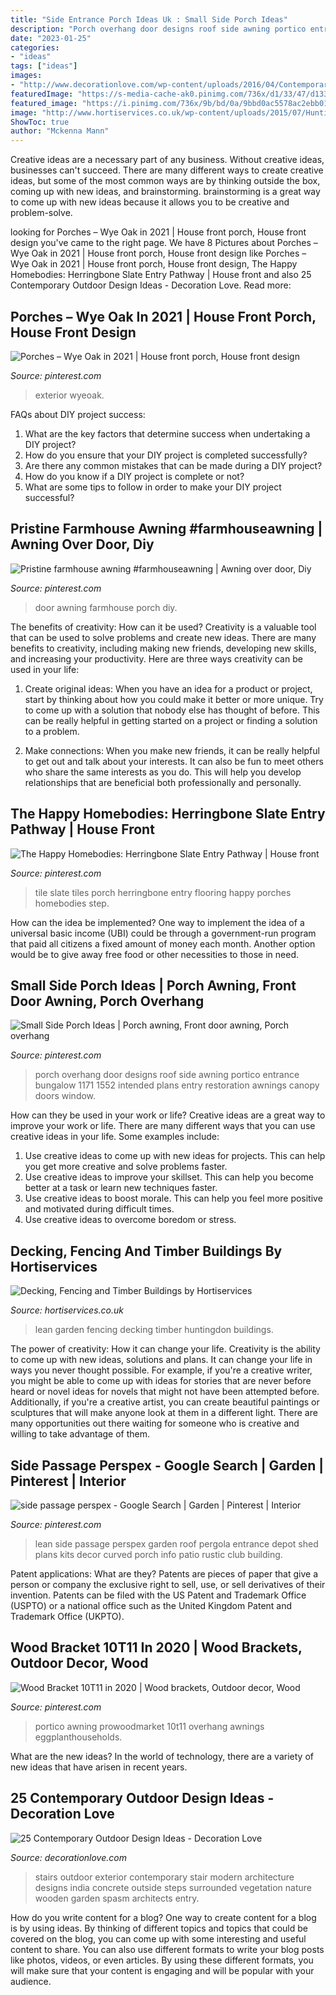 ```yaml
---
title: "Side Entrance Porch Ideas Uk : Small Side Porch Ideas"
description: "Porch overhang door designs roof side awning portico entrance bungalow 1171 1552 intended plans entry restoration awnings canopy doors window"
date: "2023-01-25"
categories:
- "ideas"
tags: ["ideas"]
images:
- "http://www.decorationlove.com/wp-content/uploads/2016/04/Contemporary-Outdoor-Stair-Design.jpg"
featuredImage: "https://s-media-cache-ak0.pinimg.com/736x/d1/33/47/d133476ff2a3d8fe136e69c6261a5e0c--lean-to-home-decor-ideas.jpg"
featured_image: "https://i.pinimg.com/736x/9b/bd/0a/9bbd0ac5578ac2ebb01fee001238bf57.jpg"
image: "http://www.hortiservices.co.uk/wp-content/uploads/2015/07/Huntingdon-garden-lean-to.jpg"
ShowToc: true
author: "Mckenna Mann"
---
```



Creative ideas are a necessary part of any business. Without creative ideas, businesses can't succeed. There are many different ways to create creative ideas, but some of the most common ways are by thinking outside the box, coming up with new ideas, and brainstorming. brainstorming is a great way to come up with new ideas because it allows you to be creative and problem-solve.

	

		
looking for Porches – Wye Oak in 2021 | House front porch, House front design you've came to the right page. We have 8 Pictures about Porches – Wye Oak in 2021 | House front porch, House front design like Porches – Wye Oak in 2021 | House front porch, House front design, The Happy Homebodies: Herringbone Slate Entry Pathway | House front and also 25 Contemporary Outdoor Design Ideas - Decoration Love. Read more:
		
    
## Porches – Wye Oak In 2021 | House Front Porch, House Front Design

<img loading=lazy src="https://i.pinimg.com/736x/22/06/8f/22068f03e1e09a58624db756479ab718.jpg" onerror="this.onerror=null;this.src='https://tse3.mm.bing.net/th?id=OIP.FhIARRYieP9GstCHbCmTfQHaJ3&amp;pid=15.1';" alt="Porches – Wye Oak in 2021 | House front porch, House front design">

_Source: pinterest.com_

>exterior wyeoak. 

	

FAQs about DIY project success:
1. What are the key factors that determine success when undertaking a DIY project?
2. How do you ensure that your DIY project is completed successfully? 
3. Are there any common mistakes that can be made during a DIY project? 
4. How do you know if a DIY project is complete or not? 
5. What are some tips to follow in order to make your DIY project successful?

    
## Pristine Farmhouse Awning #farmhouseawning | Awning Over Door, Diy

<img loading=lazy src="https://i.pinimg.com/736x/9b/bd/0a/9bbd0ac5578ac2ebb01fee001238bf57.jpg" onerror="this.onerror=null;this.src='https://tse2.mm.bing.net/th?id=OIP.BWi2VKCsLq2mQD6pgQwHYgHaLH&amp;pid=15.1';" alt="Pristine farmhouse awning #farmhouseawning | Awning over door, Diy">

_Source: pinterest.com_

>door awning farmhouse porch diy. 

	

The benefits of creativity: How can it be used?
Creativity is a valuable tool that can be used to solve problems and create new ideas. There are many benefits to creativity, including making new friends, developing new skills, and increasing your productivity. Here are three ways creativity can be used in your life: 
1. Create original ideas: When you have an idea for a product or project, start by thinking about how you could make it better or more unique. Try to come up with a solution that nobody else has thought of before. This can be really helpful in getting started on a project or finding a solution to a problem.

2. Make connections: When you make new friends, it can be really helpful to get out and talk about your interests. It can also be fun to meet others who share the same interests as you do. This will help you develop relationships that are beneficial both professionally and personally.

    
## The Happy Homebodies: Herringbone Slate Entry Pathway | House Front

<img loading=lazy src="https://i.pinimg.com/736x/dc/64/3b/dc643b355ef190416b44866ee4c36a8e--herringbone-tile-slate-tiles.jpg" onerror="this.onerror=null;this.src='https://tse3.mm.bing.net/th?id=OIP.SjuuDuPWiDasaiRIK_V2mwHaLL&amp;pid=15.1';" alt="The Happy Homebodies: Herringbone Slate Entry Pathway | House front">

_Source: pinterest.com_

>tile slate tiles porch herringbone entry flooring happy porches homebodies step. 

	

How can the idea be implemented?
One way to implement the idea of a universal basic income (UBI) could be through a government-run program that paid all citizens a fixed amount of money each month. Another option would be to give away free food or other necessities to those in need.

    
## Small Side Porch Ideas | Porch Awning, Front Door Awning, Porch Overhang

<img loading=lazy src="https://i.pinimg.com/736x/0a/9a/8c/0a9a8ce1d29a6b5ec2d15a490d4a646a--front-door-overhang-front-doors.jpg" onerror="this.onerror=null;this.src='https://tse1.mm.bing.net/th?id=OIP.piIlfWzzfl5hHXNn4nXm0gHaFl&amp;pid=15.1';" alt="Small Side Porch Ideas | Porch awning, Front door awning, Porch overhang">

_Source: pinterest.com_

>porch overhang door designs roof side awning portico entrance bungalow 1171 1552 intended plans entry restoration awnings canopy doors window. 

	

How can they be used in your work or life?
Creative ideas are a great way to improve your work or life. There are many different ways that you can use creative ideas in your life. Some examples include: 
1. Use creative ideas to come up with new ideas for projects. This can help you get more creative and solve problems faster. 
2. Use creative ideas to improve your skillset. This can help you become better at a task or learn new techniques faster. 
3. Use creative ideas to boost morale. This can help you feel more positive and motivated during difficult times. 
4. Use creative ideas to overcome boredom or stress.

    
## Decking, Fencing And Timber Buildings By Hortiservices

<img loading=lazy src="http://www.hortiservices.co.uk/wp-content/uploads/2015/07/Huntingdon-garden-lean-to.jpg" onerror="this.onerror=null;this.src='https://tse1.mm.bing.net/th?id=OIP.9m3Q6OgPB066QejppQxyPgHaJ4&amp;pid=15.1';" alt="Decking, Fencing and Timber Buildings by Hortiservices">

_Source: hortiservices.co.uk_

>lean garden fencing decking timber huntingdon buildings. 

	

The power of creativity: How it can change your life.
Creativity is the ability to come up with new ideas, solutions and plans. It can change your life in ways you never thought possible. For example, if you're a creative writer, you might be able to come up with ideas for stories that are never before heard or novel ideas for novels that might not have been attempted before. Additionally, if you're a creative artist, you can create beautiful paintings or sculptures that will make anyone look at them in a different light. There are many opportunities out there waiting for someone who is creative and willing to take advantage of them.

    
## Side Passage Perspex - Google Search | Garden | Pinterest | Interior

<img loading=lazy src="https://s-media-cache-ak0.pinimg.com/736x/d1/33/47/d133476ff2a3d8fe136e69c6261a5e0c--lean-to-home-decor-ideas.jpg" onerror="this.onerror=null;this.src='https://tse3.mm.bing.net/th?id=OIP.EXRNpyaU61E-WtmhVVgLvwHaJ3&amp;pid=15.1';" alt="side passage perspex - Google Search | Garden | Pinterest | Interior">

_Source: pinterest.com_

>lean side passage perspex garden roof pergola entrance depot shed plans kits decor curved porch info patio rustic club building. 

	

Patent applications: What are they?
Patents are pieces of paper that give a person or company the exclusive right to sell, use, or sell derivatives of their invention. Patents can be filed with the US Patent and Trademark Office (USPTO) or a national office such as the United Kingdom Patent and Trademark Office (UKPTO).

    
## Wood Bracket 10T11 In 2020 | Wood Brackets, Outdoor Decor, Wood

<img loading=lazy src="https://i.pinimg.com/736x/5d/68/11/5d681103cea8e72a5df26e8dff11c9d4.jpg" onerror="this.onerror=null;this.src='https://tse3.mm.bing.net/th?id=OIP.sAwGcd_ADvNj79akeUxocAHaHa&amp;pid=15.1';" alt="Wood Bracket 10T11 in 2020 | Wood brackets, Outdoor decor, Wood">

_Source: pinterest.com_

>portico awning prowoodmarket 10t11 overhang awnings eggplanthouseholds. 

	

What are the new ideas?
In the world of technology, there are a variety of new ideas that have arisen in recent years.

    
## 25 Contemporary Outdoor Design Ideas - Decoration Love

<img loading=lazy src="http://www.decorationlove.com/wp-content/uploads/2016/04/Contemporary-Outdoor-Stair-Design.jpg" onerror="this.onerror=null;this.src='https://tse1.mm.bing.net/th?id=OIP.V_UMw3a_NIlB7WxNIr3_aAHaLJ&amp;pid=15.1';" alt="25 Contemporary Outdoor Design Ideas - Decoration Love">

_Source: decorationlove.com_

>stairs outdoor exterior contemporary stair modern architecture designs india concrete outside steps surrounded vegetation nature wooden garden spasm architects entry. 

	

How do you write content for a blog?
One way to create content for a blog is by using ideas. By thinking of different topics and topics that could be covered on the blog, you can come up with some interesting and useful content to share. You can also use different formats to write your blog posts like photos, videos, or even articles. By using these different formats, you will make sure that your content is engaging and will be popular with your audience.

